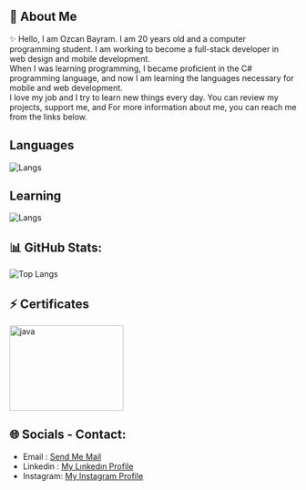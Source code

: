 ## 💫 About Me 
✨ Hello, I am Ozcan Bayram. I am 20 years old and a computer programming student. I am working to become a full-stack developer in web design and mobile development. <br>
When I was learning programming, I became proficient in the C# programming language, and now I am learning the languages necessary for mobile and web development. <br>
I love my job and I try to learn new things every day.
You can review my projects, support me, and
For more information about me, you can reach me from the links below.

## Languages
![Langs](https://skillicons.dev/icons?i=cs,java,kotlin,html,css,mysql,")
## Learning
![Langs](https://skillicons.dev/icons?i=javascript,ts,angular,dotnet,bootstrap,swift,flutter,dart,py,django,")

## 📊 GitHub Stats:
![Top Langs](https://github-readme-stats.vercel.app/api/top-langs/?username=ozcanbayram&layout=compact&theme=dracula)

## ⚡ Certificates
<a href="https://www.udemy.com/certificate/UC-c9f1bb41-1444-4f53-8300-357469156655/" target="_blank">
<img src = "https://github.com/ozcanbayram/OzcanBayram/assets/117665864/a82e9b64-023c-48a9-876d-6e3494609978" alt = "java" width = "200" height = "150"/ >
</a>

## 🌐 Socials - Contact:
- Email    :  <a href="https://mail.google.com/mail/u/0/?fs=1&tf=cm&source=mailto&to=ozzcanbayram@gmail.com" target="_blank">Send Me Mail</a>
- Linkedin :  <a href="https://www.linkedin.com/in/%C3%B6zcan-bayram/" target="_blank">My Lınkedın Profile</a>
- Instagram:  <a href="https://www.instagram.com/ozcan0/" target="_blank">My Instagram Profile</a>
